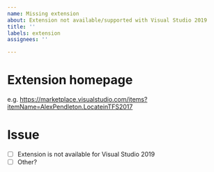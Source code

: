 ```yaml
---
name: Missing extension
about: Extension not available/supported with Visual Studio 2019
title: ''
labels: extension
assignees: ''

---
```


# Extension homepage

e.g. https://marketplace.visualstudio.com/items?itemName=AlexPendleton.LocateinTFS2017

# Issue

- [ ] Extension is not available for Visual Studio 2019
- [ ] Other?
